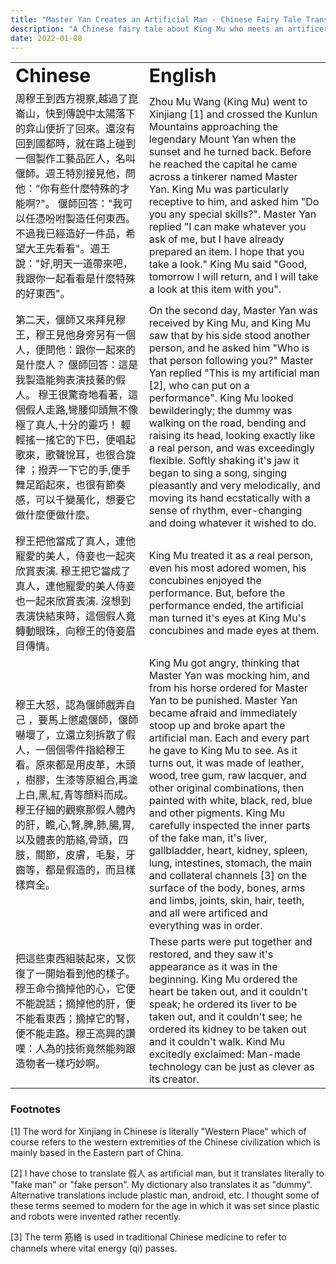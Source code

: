 ```yaml
---
title: "Master Yan Creates an Artificial Man - Chinese Fairy Tale Translation"
description: "A Chinese fairy tale about King Mu who meets an artificer/craftsmen who creates a man out of matter"
date: 2022-01-08
---
```


<table border="0">
 <tr>
    <td><b style="font-size:30px">Chinese</b></td>
    <td><b style="font-size:30px">English</b></td>
 </tr>
 <tr>
    <td>周穆王到西方視察,越過了崑崙山，快到傳說中太陽落下的弇山便折了回來。還沒有回到國都時，就在路上碰到一個製作工藝品匠人，名叫偃師。週王特別接見他，問他：“你有些什麼特殊的才能啊?"。 偃師回答："我可以任憑吩咐製造任何東西。 不過我已經造好一件品，希望大王先看看"。週王說："好,明天一道帶來吧，我跟你一起看看是什麼特殊的好東西"。</td>
    <td>Zhou Mu Wang (King Mu) went to Xinjiang [1] and crossed the Kunlun Mountains approaching the legendary Mount Yan when the sunset and he turned back. Before he reached the capital he came across a tinkerer named Master Yan. King Mu was particularly receptive to him, and asked him "Do you any special skills?". Master Yan replied "I can make whatever you ask of me, but I have already prepared an item. I hope that you take a look." King Mu said "Good, tomorrow I will return, and I will take a look at this item with you".</td>
 </tr>
 <tr>
    <td>第二天，偃師又來拜見穆王，穆王見他身旁另有一個人，便問他：跟你一起來的是什麼人？ 偃師回答：這是我製造能夠表演技藝的假人。 穆王很驚奇地看著，這個假人走路,彎腰仰頭無不像極了真人,十分的靈巧！ 輕輕搖一搖它的下巴，便唱起歌來，歌聲悅耳，也很合旋律 ；撥弄一下它的手,便手舞足蹈起來，也很有節奏感，可以千變萬化，想要它做什麼便做什麼。</td>
    <td>On the second day, Master Yan was received by King Mu, and King Mu saw that by his side stood another person, and he asked him "Who is that person following you?" Master Yan replied "This is my artificial man [2], who can put on a performance". King Mu looked bewilderingly; the dummy was walking on the road, bending and raising its head, looking exactly like a real person, and was exceedingly flexible. Softly shaking it's jaw it began to sing a song, singing pleasantly and very melodically, and moving its hand ecstatically with a sense of rhythm, ever-changing and doing whatever it wished to do.</td>
 </tr>
 <tr>
    <td>穆王把他當成了真人，連他寵愛的美人，侍妾也一起夾欣賞表演. 穆王把它當成了真人，連他寵愛的美人侍妾也一起來欣賞表演. 沒想到表演快結束時，這個假人竟轉動眼珠，向穆王的侍妾眉目傳情。</td>
    <td> King Mu treated it as a real person, even his most adored women, his concubines enjoyed the performance. But, before the performance ended, the artificial man turned it's eyes at King Mu's concubines and made eyes at them.</td>
 </tr>
 <tr>
    <td>穆王大怒，認為偃師戲弄自己 ，要馬上懲處偃師，偃師嚇壞了，立還立刻拆散了假人，一個個零件指給穆王看。原來都是用皮革，木頭 ，樹膠，生漆等原組合,再塗上白,黑,紅,青等顏料而成。穆王仔細的觀察那假人體內的肝，瞻,心,腎,脾,肺,腸,胃,以及體表的筋絡,骨頭，四肢，關節，皮膚，毛髮，牙齒等，都是假造的，而且樣樣齊全。
</td>
    <td> King Mu got angry, thinking that Master Yan was mocking him, and from his horse ordered for Master Yan to be punished. Master Yan became afraid and immediately stoop up and broke apart the artificial man. Each and every part he gave to King Mu to see. As it turns out, it was made of leather, wood, tree gum, raw lacquer, and other original combinations, then painted with white, black, red, blue and other pigments. King Mu carefully inspected the inner parts of the fake man, it's liver, gallbladder, heart, kidney, spleen, lung, intestines, stomach, the main and collateral channels [3] on the surface of the body, bones, arms and limbs, joints, skin, hair, teeth, and all were artificed and everything was in order.  </td>
 </tr>
 <tr>
    <td>把這些東西組裝起來，又恢復了一開始看到他的樣子。 穆王命令摘掉他的心，它便不能說話；摘掉他的肝，便不能看東西；摘掉它的腎，便不能走路。穆王高興的讚嘆：人為的技術竟然能夠跟造物者一樣巧妙啊。</td>
    <td> These parts were put together and restored, and they saw it's appearance as it was in the beginning. King Mu ordered the heart be taken out, and it couldn't speak; he ordered its liver to be taken out, and it couldn't see; he ordered its kidney to be taken out and it couldn't walk. Kind Mu excitedly exclaimed: Man-made technology can be just as clever as its creator. </td>
 </tr>
</table>

### Footnotes
[1] The word for Xinjiang in Chinese is literally "Western Place" which of course refers to the western extremities of the Chinese civilization which is mainly based in the Eastern part of China.

[2] I have chose to translate 假人 as artificial man, but it translates literally to "fake man" or "fake person". My dictionary also translates it as "dummy". Alternative translations include plastic man, android, etc. I thought some of these terms seemed to modern for the age in which it was set since plastic and robots were invented rather recently.

[3] The term 筋絡 is used in traditional Chinese medicine to refer to channels where vital energy (qi) passes.
